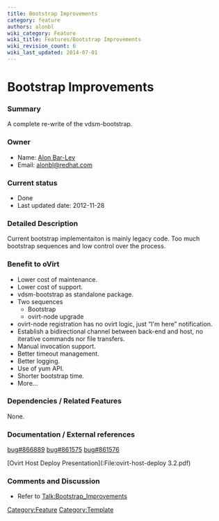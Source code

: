 ```yaml
---
title: Bootstrap Improvements
category: feature
authors: alonbl
wiki_category: Feature
wiki_title: Features/Bootstrap Improvements
wiki_revision_count: 6
wiki_last_updated: 2014-07-01
---
```


# Bootstrap Improvements

### Summary

A complete re-write of the vdsm-bootstrap.

### Owner

*   Name: [Alon Bar-Lev](User:Alonbl)
*   Email: <alonbl@redhat.com>

### Current status

*   Done
*   Last updated date: 2012-11-28

### Detailed Description

Current bootstrap implementaiton is mainly legacy code. Too much bootstrap sequences and low control over the process.

### Benefit to oVirt

*   Lower cost of maintenance.
*   Lower cost of support.
*   vdsm-bootstrap as standalone package.
*   Two sequences
    -   Bootstrap
    -   ovirt-node upgrade
*   ovirt-node registration has no ovirt logic, just “I'm here” notification.
*   Establish a bidirectional channel between back-end and host, no iterative commands nor file transfers.
*   Manual invocation support.
*   Better timeout management.
*   Better logging.
*   Use of yum API.
*   Shorter bootstrap time.
*   More...

### Dependencies / Related Features

None.

### Documentation / External references

[bug#866889](https://bugzilla.redhat.com/show_bug.cgi?id=866889) [bug#861575](https://bugzilla.redhat.com/show_bug.cgi?id=861575) [bug#861576](https://bugzilla.redhat.com/show_bug.cgi?id=861576)

[Ovirt Host Deploy Presentation](:File:ovirt-host-deploy 3.2.pdf)

### Comments and Discussion

*   Refer to <Talk:Bootstrap_Improvements>

<Category:Feature> <Category:Template>
